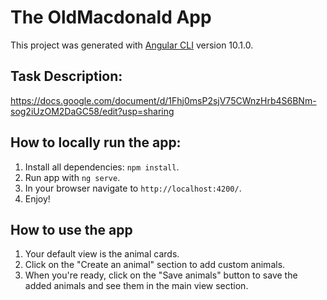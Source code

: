 # The OldMacdonald App

This project was generated with [Angular CLI](https://github.com/angular/angular-cli) version 10.1.0.

## Task Description:
https://docs.google.com/document/d/1Fhj0msP2sjV75CWnzHrb4S6BNm-sog2iUzOM2DaGC58/edit?usp=sharing

## How to locally run the app:
1. Install all dependencies: `npm install`.
2. Run app with `ng serve`.
3. In your browser navigate to `http://localhost:4200/`.
4. Enjoy!

## How to use the app
1. Your default view is the animal cards.
2. Click on the "Create an animal" section to add custom animals.
3. When you're ready, click on the "Save animals" button to save the added animals and see them in the main view section.